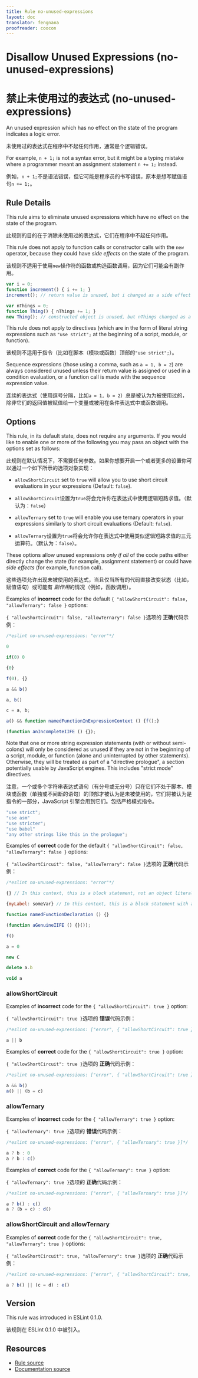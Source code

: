 ```yaml
---
title: Rule no-unused-expressions
layout: doc
translator: fengnana
proofreader: coocon
---
```

<!-- Note: No pull requests accepted for this file. See README.md in the root directory for details. -->

# Disallow Unused Expressions (no-unused-expressions)

# 禁止未使用过的表达式 (no-unused-expressions)

An unused expression which has no effect on the state of the program indicates a logic error.

未使用过的表达式在程序中不起任何作用，通常是个逻辑错误。

For example, `n + 1;` is not a syntax error, but it might be a typing mistake where a programmer meant an assignment statement `n += 1;` instead.

例如，`n + 1;`不是语法错误，但它可能是程序员的书写错误，原本是想写赋值语句`n += 1;`。

## Rule Details

This rule aims to eliminate unused expressions which have no effect on the state of the program.

此规则的目的在于消除未使用过的表达式，它们在程序中不起任何作用。 

This rule does not apply to function calls or constructor calls with the `new` operator, because they could have *side effects* on the state of the program.

该规则不适用于使用`new`操作符的函数或构造函数调用，因为它们可能会有副作用。

```js
var i = 0;
function increment() { i += 1; }
increment(); // return value is unused, but i changed as a side effect

var nThings = 0;
function Thing() { nThings += 1; }
new Thing(); // constructed object is unused, but nThings changed as a side effect
```

This rule does not apply to directives (which are in the form of literal string expressions such as `"use strict";` at the beginning of a script, module, or function).

该规则不适用于指令（比如在脚本（模块或函数）顶部的`"use strict";`）。

Sequence expressions (those using a comma, such as `a = 1, b = 2`) are always considered unused unless their return value is assigned or used in a condition evaluation, or a function call is made with the sequence expression value.

连续的表达式（使用逗号分隔，比如`a = 1, b = 2`）总是被认为为被使用过的，除非它们的返回值被赋值给一个变量或被用在条件表达式中或函数调用。

## Options

This rule, in its default state, does not require any arguments. If you would like to enable one or more of the following you may pass an object with the options set as follows:

此规则在默认情况下，不需要任何参数。如果你想要开启一个或者更多的设置你可以通过一个如下所示的选项对象实现：

* `allowShortCircuit` set to `true` will allow you to use short circuit evaluations in your expressions (Default: `false`).

* `allowShortCircuit`设置为`true`将会允许你在表达式中使用逻辑短路求值。（默认为：`false`）

* `allowTernary` set to `true` will enable you use ternary operators in your expressions similarly to short circuit evaluations (Default: `false`).

* `allowTernary`设置为`true`将会允许你在表达式中使用类似逻辑短路求值的三元运算符。（默认为：`false`）。

These options allow unused expressions *only if all* of the code paths either directly change the state (for example, assignment statement) or could have *side effects* (for example, function call).

这些选项允许出现未被使用的表达式，当且仅当所有的代码直接改变状态（比如，赋值语句）或可能有 *副作用*的情况（例如，函数调用）。

Examples of **incorrect** code for the default `{ "allowShortCircuit": false, "allowTernary": false }` options:

`{ "allowShortCircuit": false, "allowTernary": false }`选项的 **正确**代码示例：

```js
/*eslint no-unused-expressions: "error"*/

0

if(0) 0

{0}

f(0), {}

a && b()

a, b()

c = a, b;

a() && function namedFunctionInExpressionContext () {f();}

(function anIncompleteIIFE () {});

```

Note that one or more string expression statements (with or without semi-colons) will only be considered as unused if they are not in the beginning of a script, module, or function (alone and uninterrupted by other statements). Otherwise, they will be treated as part of a "directive prologue", a section potentially usable by JavaScript engines. This includes "strict mode" directives.

注意，一个或多个字符串表达式语句（有分号或无分号）只在它们不处于脚本、模块或函数（单独或不间断的语句）的顶部才被认为是未被使用的，它们将被认为是指令的一部分，JavaScript 引擎会用到它们。包括严格模式指令。

```js
"use strict";
"use asm"
"use stricter";
"use babel"
"any other strings like this in the prologue";
```

Examples of **correct** code for the default `{ "allowShortCircuit": false, "allowTernary": false }` options:

`{ "allowShortCircuit": false, "allowTernary": false }`选项的 **正确**代码示例：

```js
/*eslint no-unused-expressions: "error"*/

{} // In this context, this is a block statement, not an object literal

{myLabel: someVar} // In this context, this is a block statement with a label and expression, not an object literal

function namedFunctionDeclaration () {}

(function aGenuineIIFE () {}());

f()

a = 0

new C

delete a.b

void a
```

### allowShortCircuit

Examples of **incorrect** code for the `{ "allowShortCircuit": true }` option:

`{ "allowShortCircuit": true }`选项的 **错误**代码示例：

```js
/*eslint no-unused-expressions: ["error", { "allowShortCircuit": true }]*/

a || b
```

Examples of **correct** code for the `{ "allowShortCircuit": true }` option:

`{ "allowShortCircuit": true }`选项的 **正确**代码示例：

```js
/*eslint no-unused-expressions: ["error", { "allowShortCircuit": true }]*/

a && b()
a() || (b = c)
```

### allowTernary

Examples of **incorrect** code for the `{ "allowTernary": true }` option:

`{ "allowTernary": true }`选项的 **错误**代码示例：

```js
/*eslint no-unused-expressions: ["error", { "allowTernary": true }]*/

a ? b : 0
a ? b : c()
```

Examples of **correct** code for the `{ "allowTernary": true }` option:

`{ "allowTernary": true }`选项的 **正确**代码示例：

```js
/*eslint no-unused-expressions: ["error", { "allowTernary": true }]*/

a ? b() : c()
a ? (b = c) : d()
```

### allowShortCircuit and allowTernary

Examples of **correct** code for the `{ "allowShortCircuit": true, "allowTernary": true }` options:

`{ "allowShortCircuit": true, "allowTernary": true }`选项的 **正确**代码示例：

```js
/*eslint no-unused-expressions: ["error", { "allowShortCircuit": true, "allowTernary": true }]*/

a ? b() || (c = d) : e()
```

## Version

This rule was introduced in ESLint 0.1.0.

该规则在 ESLint 0.1.0 中被引入。

## Resources

* [Rule source](https://github.com/eslint/eslint/tree/master/lib/rules/no-unused-expressions.js)
* [Documentation source](https://github.com/eslint/eslint/tree/master/docs/rules/no-unused-expressions.md)